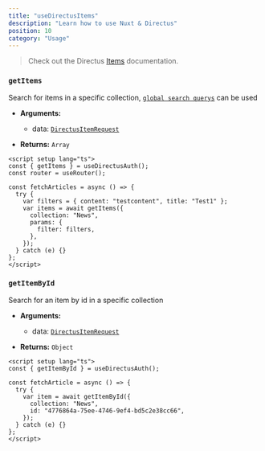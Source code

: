 ```yaml
---
title: "useDirectusItems"
description: "Learn how to use Nuxt & Directus"
position: 10
category: "Usage"
---
```


> Check out the Directus [Items](https://docs.directus.io/reference/items/) documentation.

### `getItems`

Search for items in a specific collection, [`global search querys`](https://docs.directus.io/reference/query/) can be used

- **Arguments:**

  - data: [`DirectusItemRequest`](https://github.com/Intevel/nuxt-directus/blob/master/src/runtime/types/index.d.ts#L26)

- **Returns:** `Array`

```vue [pages/articles.vue]
<script setup lang="ts">
const { getItems } = useDirectusAuth();
const router = useRouter();

const fetchArticles = async () => {
  try {
    var filters = { content: "testcontent", title: "Test1" };
    var items = await getItems({
      collection: "News",
      params: {
        filter: filters,
      },
    });
  } catch (e) {}
};
</script>
```

### `getItemById`

Search for an item by id in a specific collection

- **Arguments:**

  - data: [`DirectusItemRequest`](https://github.com/Intevel/nuxt-directus/blob/master/src/runtime/types/index.d.ts#L26)

- **Returns:** `Object`

```vue [pages/article.vue]
<script setup lang="ts">
const { getItemById } = useDirectusAuth();

const fetchArticle = async () => {
  try {
    var item = await getItemById({
      collection: "News",
      id: "4776864a-75ee-4746-9ef4-bd5c2e38cc66",
    });
  } catch (e) {}
};
</script>
```
